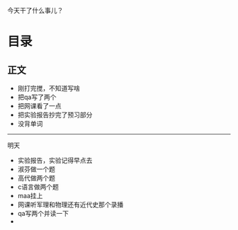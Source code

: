 今天干了什么事儿？

# 目录

## 正文
- 刚打完搅，不知道写啥
- 把qa写了两个
- 把网课看了一点
- 把实验报告抄完了预习部分
- 没背单词
---
明天
- 实验报告，实验记得早点去
- 淑芬做一个题
- 高代做两个题
- c语言做两个题
- maa挂上
- 网课听军理和物理还有近代史那个录播
- qa写两个并读一下
- 